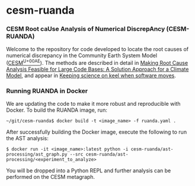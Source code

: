 # cesm-ruanda

### CESM Root caUse Analysis of Numerical DiscrepAncy (CESM-RUANDA)
Welcome to the repository for code developed to locate 
the root causes of numerical discrepancy in the Community 
Earth System Model ([CESM<sup>U+00AE</sup>](https://www.cesm.ucar.edu/)). 
The methods are described in detail in 
[Making Root Cause Analysis Feasible for Large Code Bases: A Solution Approach for a Climate Model](https://doi.org/10.1145/3307681.3325399),
and appear in [Keeping science on keel when software moves](https://doi.org/10.1145/3382037).

### Running RUANDA in Docker
We are updating the code to make it more robust and 
reproducible with Docker. To build the RUANDA image, run: 

```
~/git/cesm-ruanda$ docker build -t <image_name> -f ruanda.yaml .
```
After successfully building the Docker image, execute the following 
to run the AST analysis:

```
$ docker run -it <image_name>:latest python -i cesm-ruanda/ast-processing/ast_graph.py --src cesm-ruanda/ast-processing/<experiment_to_analyze>
```
You will be dropped into a Python REPL and further analysis can be performed 
on the CESM metagraph.
